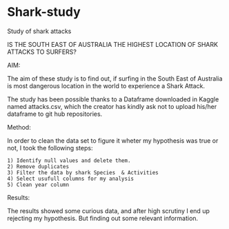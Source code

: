 # Shark-study
Study of shark attacks


IS THE SOUTH EAST OF AUSTRALIA THE HIGHEST LOCATION OF SHARK ATTACKS TO SURFERS?


AIM: 

The aim of these study is to find out, if surfing in the South East of Australia is most dangerous location in the world to experience a Shark Attack.

The study has been possible thanks to a Dataframe downloaded in Kaggle named attacks.csv, which the creator has kindly ask not to upload his/her dataframe to git hub repositories. 

Method: 

In order to clean the data set to figure it wheter my hypothesis was true or not, I took the following steps:

    1) Identify null values and delete them.
    2) Remove duplicates
    3) Filter the data by shark Species  & Activities 
    4) Select usufull columns for my analysis
    5) Clean year column


Results:

The results showed some curious data, and after high scrutiny I end up rejecting my hypothesis. But finding out some relevant information. 







